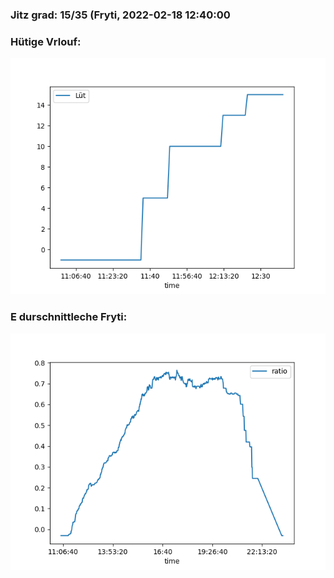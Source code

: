 ### Jitz grad: 15/35 (Fryti, 2022-02-18 12:40:00

### Hütige Vrlouf:
![Graph](Today.png)

### E durschnittleche Fryti:
![Graph](Fryti.png)